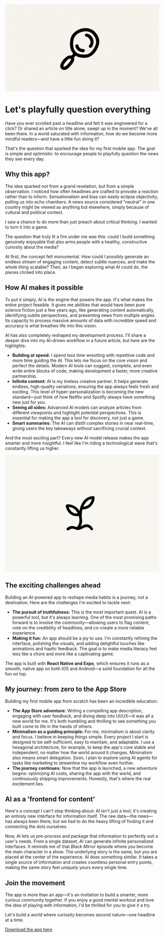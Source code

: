 ![](assets/thumbnail.jpg)

# Let's playfully question everything

Have you ever scrolled past a headline and felt it was engineered for a click? Or shared an article on title alone, swept up in the moment? We've all been there. In a world saturated with information, how do we become more mindful readers—and have a little fun doing it?

That's the question that sparked the idea for my first mobile app. The goal is simple and optimistic: to encourage people to playfully question the news they see every day.

## Why this app?

The idea sparked not from a grand revelation, but from a simple observation. I noticed how often headlines are crafted to provoke a reaction rather than to inform. Sensationalism and bias can easily eclipse objectivity, pulling us into echo chambers. A news source considered "neutral" in one country might be viewed as anything but elsewhere, simply because of cultural and political context.

I saw a chance to do more than just preach about critical thinking. I wanted to turn it into a game.

The question that truly lit a fire under me was this: could I build something genuinely enjoyable that also arms people with a healthy, constructive curiosity about the media?

At first, the concept felt monumental. How could I possibly generate an endless stream of engaging content, detect subtle nuances, and make the whole thing scalable? Then, as I began exploring what AI could do, the pieces clicked into place.

## How AI makes it possible

To put it simply, AI is the engine that powers the app. It's what makes the entire project feasible. It gives me abilities that would have been pure science fiction just a few years ago, like generating content automatically, identifying subtle perspectives, and presenting news from multiple angles. Its capacity to process massive amounts of data with incredible speed and accuracy is what breathes life into this vision.

AI has also completely reshaped my development process. I'll share a deeper dive into my AI-driven workflow in a future article, but here are the highlights:

- **Building at speed:** I spend less time wrestling with repetitive code and more time guiding the AI. This lets me focus on the core vision and perfect the details. Modern AI tools can suggest, complete, and even write entire blocks of code, making development a faster, more creative partnership.
- **Infinite content:** AI is my tireless creative partner. It helps generate endless, high-quality variations, ensuring the app always feels fresh and exciting. This level of hyper-personalization is becoming the new standard—just think of how Netflix and Spotify always have something new just for you.
- **Seeing all sides:** Advanced AI models can analyze articles from different viewpoints and highlight potential perspectives. This is essential for making the app a tool for discovery, not just a game.
- **Smart summaries:** The AI can distill complex stories in near real-time, giving users the key takeaways without sacrificing crucial context.

And the most exciting part? Every new AI model release makes the app smarter and more insightful. I feel like I'm riding a technological wave that's constantly lifting us higher.

![](assets/growth.jpg)

## The exciting challenges ahead

Building an AI-powered app to reshape media habits is a journey, not a destination. Here are the challenges I'm excited to tackle next:

- **The pursuit of truthfulness:** This is the most important quest. AI is a powerful tool, but it's always learning. One of the most promising paths forward is to involve the community—allowing users to flag content, vote on the credibility of headlines, and co-create a more reliable experience.
- **Making it fun:** An app should be a joy to use. I'm constantly refining the interface, polishing the visuals, and adding delightful touches like animations and haptic feedback. The goal is to make media literacy feel less like a chore and more like a captivating game.

The app is built with **React Native and Expo**, which ensures it runs as a smooth, native app on both iOS and Android—a solid foundation for all the fun on top.

## My journey: from zero to the App Store

Building my first mobile app from scratch has been an incredible education:

- **The App Store adventure:** Writing a compelling app description, engaging with user feedback, and diving deep into UI/UX—it was all a new world for me. It's both humbling and thrilling to see something you built come to life in the hands of others.
- **Minimalism as a guiding principle:** For me, minimalism is about clarity and focus. I believe in keeping things simple. Every project I start is designed to be self-sufficient, easy to maintain, and adaptable. I use a hexagonal architecture, for example, to keep the app's core stable and independent, no matter how the world around it changes. Minimalism also means smart delegation. Soon, I plan to explore using AI agents for tasks like marketing to streamline my workflow even further.
- **The journey continues:** Now that the app is launched, a new adventure begins: optimizing AI costs, sharing the app with the world, and continuously shipping improvements. Honestly, that's where the real excitement lies.

## AI as a 'frontend for content'

Here's a concept I can't stop thinking about: AI isn't just a tool; it's creating an entirely new interface for information itself. The raw data—the news—has always been there, but we had to do the heavy lifting of finding it and connecting the dots ourselves.

Now, AI lets us pre-process and package that information to perfectly suit a user's needs. From a single dataset, AI can generate infinite personalized interfaces. It reminds me of that *Black Mirror* episode where you become the main character in a show. The underlying story is the same, but you are placed at the center of the experience. AI does something similar. It takes a single source of information and creates countless personal entry points, making the same story feel uniquely yours every single time.

## Join the movement

The app is more than an app—it's an invitation to build a smarter, more curious community together. If you enjoy a good mental workout and love the idea of playing with information, I'd be thrilled for you to give it a try.

Let's build a world where curiosity becomes second nature—one headline at a time.

[Download the app here](https://jterrazz.com/link/applications/fake-news)
